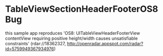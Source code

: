 TableViewSectionHeaderFooterOS8Bug
==================================

this sample app reproduces 'OS8: UITableViewHeaderFooterView contentView requiring positive height/width causes unsatisfiable constraints' (rdar://18362327, http://openradar.appspot.com/radar?id=5759949367934976)

